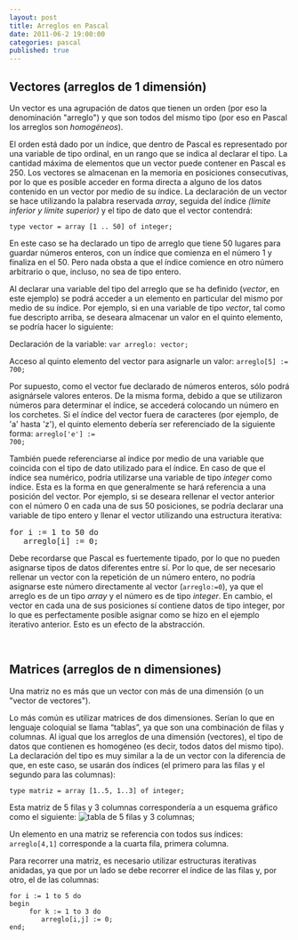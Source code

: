 ```yaml
---
layout: post
title: Arreglos en Pascal
date: 2011-06-2 19:00:00
categories: pascal
published: true
---
```


## Vectores (arreglos de 1 dimensión)

Un vector es una agrupación de datos que tienen un orden (por eso la denominación "arreglo") y que son todos del mismo tipo (por eso en Pascal los arreglos son _homogéneos_).

El orden está dado por un índice, que dentro de Pascal es representado por una variable de tipo ordinal, en un rango que se indica al declarar el tipo. La cantidad máxima de elementos que un vector puede contener en Pascal es 250.
Los vectores se almacenan en la memoria en posiciones consecutivas, por lo que es posible acceder en forma directa a alguno de los datos contenido en un vector por medio de su índice.
La declaración de un vector se hace utilizando la palabra reservada _array_, seguida del índice _(límite inferior y límite superior)_ y el tipo de dato que el vector contendrá:

<pre><code>type vector = array [1 .. 50] of integer;</code></pre>

En este caso se ha declarado un tipo de arreglo que tiene 50 lugares para guardar números enteros, con un índice que comienza en el número 1 y finaliza en el 50. Pero nada obsta a que el índice comience en otro número arbitrario o que, incluso, no sea de tipo entero.

Al declarar una variable del tipo del arreglo que se ha definido (_vector_, en este ejemplo) se podrá acceder a un elemento en particular del mismo por medio de su índice. Por ejemplo, si en una variable de tipo _vector_, tal como fue descripto arriba, se deseara almacenar un valor en el quinto elemento, se podría hacer lo siguiente:

Declaración de la variable: <code>var arreglo: vector;</code>

Acceso al quinto elemento del vector para asignarle un valor: <code>arreglo[5] := 700;</code>

Por supuesto, como el vector fue declarado de números enteros, sólo podrá asignársele valores enteros. De la misma forma, debido a que se utilizaron números para determinar el índice, se accederá colocando un número en los corchetes. Si el índice del vector fuera de caracteres (por ejemplo, de 'a' hasta 'z'), el quinto elemento debería ser referenciado de la siguiente forma: <code>arreglo['e'] := 700;</code>

También puede referenciarse al índice por medio de una variable que coincida con el tipo de dato utilizado para el índice. En caso de que el índice sea numérico, podría utilizarse una variable de tipo _integer_ como índice. Esta es la forma en que generalmente se hará referencia a una posición del vector. Por ejemplo, si se deseara rellenar el vector anterior con el número 0 en cada una de sus 50 posiciones, se podría declarar una variable de tipo entero y llenar el vector utilizando una estructura iterativa:

<pre>for i := 1 to 50 do
   arreglo[i] := 0;</pre>

Debe recordarse que Pascal es fuertemente tipado, por lo que no pueden asignarse tipos de datos diferentes entre sí. Por lo que, de ser necesario rellenar un vector con la repetición de un número entero, no podría asignarse este número directamente al vector (<code>arreglo:=0</code>), ya que el arreglo es de un tipo _array_ y el número es de tipo _integer_. En cambio, el vector en cada una de sus posiciones sí contiene datos de tipo integer, por lo que es perfectamente posible asignar como se hizo en el ejemplo iterativo anterior. Esto es un efecto de la abstracción.

&nbsp;

## Matrices (arreglos de n dimensiones)

Una matriz no es más que un vector con más de una dimensión (o un "vector de vectores").

Lo más común es utilizar matrices de dos dimensiones. Serían lo que en lenguaje coloquial se llama “tablas”, ya que son una combinación de filas y columnas. Al igual que los arreglos de una dimensión (vectores), el tipo de datos que contienen es homogéneo (es decir, todos datos del mismo tipo).
La declaración del tipo es muy similar a la de un vector con la diferencia de que, en este caso, se usarán dos índices (el primero para las filas y el segundo para las columnas):

<pre><code>type matriz = array [1..5, 1..3] of integer;</code></pre>

Esta matriz de 5 filas y 3 columnas correspondería a un esquema gráfico como el siguiente:
![tabla de 5 filas y 3 columnas](/assets/2011-06-3-arreglos-pascal-img1.png);

Un elemento en una matriz se referencia con todos sus índices: <code>arreglo[4,1]</code> corresponde a la cuarta fila, primera columna.

Para recorrer una matriz, es necesario utilizar estructuras iterativas anidadas, ya que por un lado se debe recorrer el índice de las filas y, por otro, el de las columnas:

<pre><code>for i := 1 to 5 do
begin
     for k := 1 to 3 do
        arreglo[i,j] := 0;
end;</code></pre>

